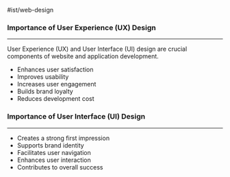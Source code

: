 #ist/web-design

### Importance of User Experience (UX) Design
---
User Experience (UX) and User Interface (UI) design are crucial components of website and application development.

- Enhances user satisfaction
- Improves usability
- Increases user engagement
- Builds brand loyalty
- Reduces development cost

### Importance of User Interface (UI) Design
---
- Creates a strong first impression
- Supports brand identity
- Facilitates user navigation
- Enhances user interaction
- Contributes to overall success